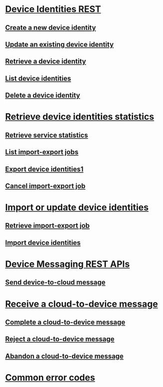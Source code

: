 # [Device Identities REST](device-identities-rest.md)
## [Create a new device identity](create-a-new-device-identity.md)
## [Update an existing device identity](update-an-existing-device-identity.md)
## [Retrieve a device identity](retrieve-a-device-identity.md)
## [List device identities](list-device-identities.md)
## [Delete a device identity](delete-a-device-identity.md)
# [Retrieve device identities statistics](retrieve-device-identities-statistics.md)
## [Retrieve service statistics](retrieve-service-statistics.md)
## [List import-export jobs](list-import-export-jobs.md)
## [Export device identities1](export-device-identities1.md)
## [Cancel import-export job](cancel-import-export-job.md)
# [Import or update device identities](import-or-update-device-identities.md)
## [Retrieve import-export job](retrieve-import-export-job.md)
## [Import device identities](import-device-identities.md)
# [Device Messaging REST APIs](device-messaging-rest-apis.md)
## [Send device-to-cloud message](send-device-to-cloud-message.md)
# [Receive a cloud-to-device message](receive-a-cloud-to-device-message.md)
## [Complete a cloud-to-device message](complete-a-cloud-to-device-message.md)
## [Reject a cloud-to-device message](reject-a-cloud-to-device-message.md)
## [Abandon a cloud-to-device message](abandon-a-cloud-to-device-message.md)
# [Common error codes](common-error-codes.md)
